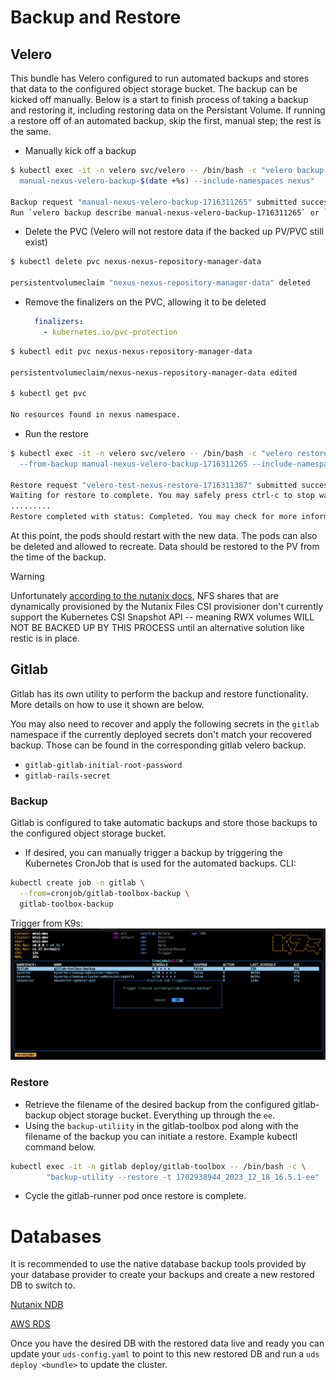 # Backup and Restore

## Velero
This bundle has Velero configured to run automated backups and stores that data to the configured object storage bucket. The backup can be kicked off manually. Below is a start to finish process of taking a backup and restoring it, including restoring data on the Persistant Volume. If running a restore off of an automated backup, skip the first, manual step; the rest is the same.

- Manually kick off a backup
```bash
$ kubectl exec -it -n velero svc/velero -- /bin/bash -c "velero backup create \
  manual-nexus-velero-backup-$(date +%s) --include-namespaces nexus"

Backup request "manual-nexus-velero-backup-1716311265" submitted successfully.
Run `velero backup describe manual-nexus-velero-backup-1716311265` or `velero backup logs manual-nexus-velero-backup-1716311265` for more details.
```

- Delete the PVC (Velero will not restore data if the backed up PV/PVC still exist)
```bash
$ kubectl delete pvc nexus-nexus-repository-manager-data

persistentvolumeclaim "nexus-nexus-repository-manager-data" deleted
```

- Remove the finalizers on the PVC, allowing it to be deleted
  ```yaml
    finalizers:
      - kubernetes.io/pvc-protection
  ```
```bash
$ kubectl edit pvc nexus-nexus-repository-manager-data

persistentvolumeclaim/nexus-nexus-repository-manager-data edited

$ kubectl get pvc

No resources found in nexus namespace.
```

- Run the restore
```bash
$ kubectl exec -it -n velero svc/velero -- /bin/bash -c "velero restore create velero-test-nexus-restore-$(date +%s) \
  --from-backup manual-nexus-velero-backup-1716311265 --include-namespaces nexus --wait"

Restore request "velero-test-nexus-restore-1716311387" submitted successfully.
Waiting for restore to complete. You may safely press ctrl-c to stop waiting - your restore will continue in the background.
.........
Restore completed with status: Completed. You may check for more information using the commands `velero restore describe velero-test-nexus-restore-1716311387` and `velero restore logs velero-test-nexus-restore-1716311387`.
```

At this point, the pods should restart with the new data. The pods can also be deleted and allowed to recreate. Data should be restored to the PV from the time of the backup.

> [!WARNING]
> Unfortunately [according to the nutanix docs](https://portal.nutanix.com/page/documents/solutions/details?targetId=NVD-2177-Cloud-Native-6-5-OpenShift:application-backup-and-disaster-recovery.html#:~:text=As%20an%20alternative%20solution), NFS shares that are dynamically provisioned by the Nutanix Files CSI provisioner don't currently support the Kubernetes CSI Snapshot API -- meaning RWX volumes WILL NOT BE BACKED UP BY THIS PROCESS until an alternative solution like restic is in place.

## Gitlab
Gitlab has its own utility to perform the backup and restore functionality. More details on how to use it shown are below.

You may also need to recover and apply the following secrets in the `gitlab` namespace if the currently deployed secrets don't match your recovered backup. Those can be found in the corresponding gitlab velero backup.
- `gitlab-gitlab-initial-root-password`
- `gitlab-rails-secret`

### Backup
Gitlab is configured to take automatic backups and store those backups to the configured object storage bucket.

- If desired, you can manually trigger a backup by triggering the Kubernetes CronJob that is used for the automated backups.
CLI:
```bash
kubectl create job -n gitlab \
  --from=cronjob/gitlab-toolbox-backup \
  gitlab-toolbox-backup
```

Trigger from K9s:
![Gitlab Backup Cron Trigger](screenshots/gitlab-k9s-backup-cron.png)

### Restore
- Retrieve the filename of the desired backup from the configured gitlab-backup object storage bucket. Everything up through the `ee`.
- Using the `backup-utiliity` in the gitlab-toolbox pod along with the filename of the backup you can initiate a restore. Example kubectl command below.
```bash
kubectl exec -it -n gitlab deploy/gitlab-toolbox -- /bin/bash -c \
        "backup-utility --restore -t 1702938944_2023_12_18_16.5.1-ee"
```
- Cycle the gitlab-runner pod once restore is complete.

# Databases
It is recommended to use the native database backup tools provided by your database provider to create your backups and create a new restored DB to switch to.

[Nutanix NDB](https://portal.nutanix.com/page/documents/solutions/details?targetId=BP-2061-PostgreSQL-on-Nutanix:BP-2061-PostgreSQL-on-Nutanix)

[AWS RDS](https://docs.aws.amazon.com/AmazonRDS/latest/UserGuide/CHAP_CommonTasks.BackupRestore.html)

Once you have the desired DB with the restored data live and ready you can update your `uds-config.yaml` to point to this new restored DB and run a `uds deploy <bundle>` to update the cluster.
